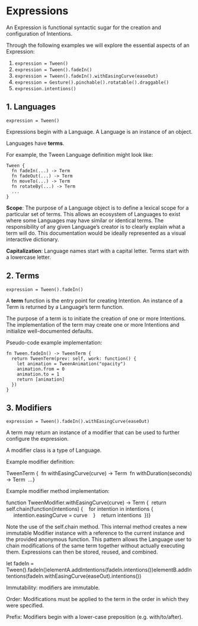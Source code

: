 # Expressions

An Expression is functional syntactic sugar for the creation and configuration of Intentions.

Through the following examples we will explore the essential aspects of an Expression:

1. `expression = Tween()`
2. `expression = Tween().fadeIn()`
3. `expression = Tween().fadeIn().withEasingCurve(easeOut)`
4. `expression = Gesture().pinchable().rotatable().draggable()`
5. `expression.intentions()`

## 1. Languages

    expression = Tween()

Expressions begin with a Language. A Language is an instance of an object.

Languages have **terms**.

For example, the Tween Language definition might look like:

    Tween {
      fn fadeIn(...) -> Term
      fn fadeOut(...) -> Term
      fn moveTo(...) -> Term
      fn rotateBy(...) -> Term
      ...
    }

**Scope**: The purpose of a Language object is to define a lexical scope for a particular set of terms. This allows an ecosystem of Languages to exist where some Languages may have similar or identical terms. The responsibility of any given Language’s creator is to clearly explain what a term will do. This documentation would be ideally represented as a visual interactive dictionary.

**Capitalization**: Language names start with a capital letter. Terms start with a lowercase letter.

## 2. Terms

    expression = Tween().fadeIn()

A **term** function is the entry point for creating Intention. An instance of a Term is returned by a Language’s term function.

The purpose of a term is to initiate the creation of one or more Intentions. The implementation of the term may create one or more Intentions and initialize well-documented defaults.

Pseudo-code example implementation:

    fn Tween.fadeIn() -> TweenTerm {
      return TweenTerm(prev: self, work: function() {
        let animation = TweenAnimation("opacity")
        animation.from = 0
        animation.to = 1
        return [animation]
      })
    }

## 3. Modifiers

    expression = Tween().fadeIn().withEasingCurve(easeOut)

A term may return an instance of a modifier that can be used to further configure the expression.

A modifier class is a type of Language.

Example modifier definition:

TweenTerm {  fn withEasingCurve(curve) -&gt; Term  fn withDuration(seconds) -&gt; Term  ...}

Example modifier method implementation:

function TweenModifier.withEasingCurve(curve) -&gt; Term {  return self.chain(function(intentions) {    for intention in intentions {      intention.easingCurve = curve    }    return intentions  })}

Note the use of the self.chain method. This internal method creates a new immutable Modifier instance with a reference to the current instance and the provided anonymous function. This pattern allows the Language user to chain modifications of the same term together without actually executing them. Expressions can then be stored, reused, and combined.

let fadeIn = Tween().fadeIn()elementA.addIntentions(fadeIn.intentions())elementB.addIntentions(fadeIn.withEasingCurve(easeOut).intentions())

Immutability: modifiers are immutable.

Order: Modifications must be applied to the term in the order in which they were specified.

Prefix: Modifiers begin with a lower-case preposition (e.g. with/to/after).